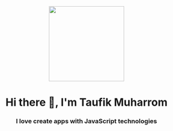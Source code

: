 
 <div id="header" align="center">
  <img src="https://media.giphy.com/media/cmCEsJZHYBPels360q/giphy.gif" width="200"/>
</div>
<h1 align="center">Hi there 👋, I'm Taufik Muharrom</h1>
<h3 align="center">I love create apps with JavaScript technologies</h3>
